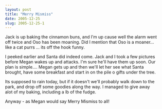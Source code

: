 ```yaml
---
layout: post
title: "Merry Mismiss"
date: 2005-12-25
slug: 2005-12-25-1
---
```


Jack is up baking the cinnamon buns, and I&apos;m up cause well the alarm went off twice and Oso has been moaning.   Did I mention that Oso is a moaner... like a cat purrs ... its off the hook funny.  

I peeked earlier and Santa did indeed come.  Jack and I took a few pictures before Megan wakes up and attacks.  I&apos;m sure he&apos;ll have them up soon.  Our plan is simple.... Megan gets up and then we&apos;ll let her see what Santa brought,  have some breakfast and start in on the pile o gifts under the tree.

Its supposed to rain today, but if it doesn&apos;t we&apos;ll probably walk down to the park, and drop off some goodies along the way.  I managed to give away alot of my baking, including a lb of the fudge.

Anyway - as Megan would say Merry Mismiss to all!
